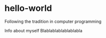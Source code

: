 # hello-world
Following the tradition in computer programming

Info about myself
Blablablablablablabla
